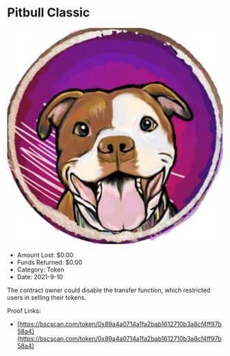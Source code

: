 # Pitbull Classic
![Pitbull Classic](/rektimages/Pitbull-Classic.png)
- Amount Lost: $0.00
- Funds Returned: $0.00
- Category: Token
- Date: 2021-9-10

The contract owner could disable the transfer function, which restricted users in selling their tokens.

  



Proof Links:
- [https://bscscan.com/token/0x89a4a0714a1fa2bab1612710b3a8cf4ff97b58a4](https://bscscan.com/token/0x89a4a0714a1fa2bab1612710b3a8cf4ff97b58a4)


